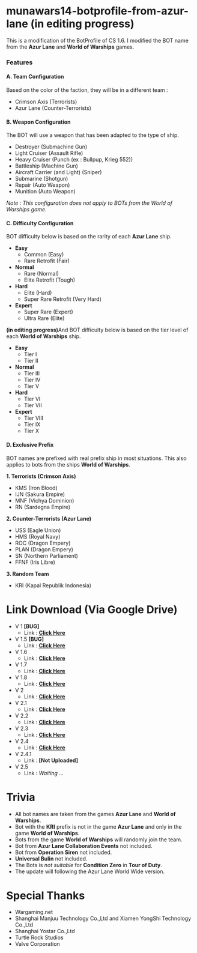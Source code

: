 # munawars14-botprofile-from-azur-lane (in editing progress)
This is a modification of the BotProfile of CS 1.6. I modified the BOT name from the <b>Azur Lane</b> and <b>World of Warships</b> games.
<h3>Features</h3>
<h4>A. Team Configuration</h4>

Based on the color of the faction, they will be in a different team :
- Crimson Axis (Terrorists)
- Azur Lane (Counter-Terrorists)

<H4>B. Weapon Configuration</h4>

The BOT will use a weapon that has been adapted to the type of ship.
- Destroyer (Submachine Gun)
- Light Cruiser (Assault Rifle)
- Heavy Cruiser (Punch (ex : Bullpup, Krieg 552))
- Battleship (Machine Gun)
- Aircraft Carrier (and Light) (Sniper)
- Submarine (Shotgun)
- Repair (Auto Weapon)
- Munition (Auto Weapon)

<i>Note : This configuration does not apply to BOTs from the World of Warships game.</i>
<H4>C. Difficulty Configuration</h4>

BOT difficulty below is based on the rarity of each <b>Azur Lane</b> ship.
- <b>Easy</b>
  - Common (Easy)
  - Rare Retrofit (Fair)
- <b>Normal</b>
  - Rare (Normal)
  - Elite Retrofit (Tough)
- <b>Hard</b>
  - Elite (Hard)
  - Super Rare Retrofit (Very Hard)
- <b>Expert</b>
  - Super Rare (Expert)
  - Ultra Rare (Elite)

<b>(in editing progress)</b>And BOT difficulty below is based on the tier level of each <b>World of Warships</b> ship.
- <b>Easy</b>
  - Tier I
  - Tier II
- <b>Normal</b>
  - Tier III
  - Tier IV
  - Tier V
- <b>Hard</b>
  - Tier VI
  - Tier VII
- <b>Expert</b>
  - Tier VIII
  - Tier IX
  - Tier X

<H4>D. Exclusive Prefix</h4>

BOT names are prefixed with real prefix ship in most situations. This also applies to bots from the ships <b>World of Warships</b>.

<b>1. Terrorists (Crimson Axis)</b>
- KMS (Iron Blood)
- IJN (Sakura Empire)
- MNF (Vichya Dominion)
- RN (Sardegna Empire)

<B>2. Counter-Terrorists (Azur Lane)</b>
- USS (Eagle Union)
- HMS (Royal Navy)
- ROC (Dragon Empery)
- PLAN (Dragon Empery)
- SN (Northern Parliament)
- FFNF (Iris Libre)

<b>3. Random Team</b>
- KRI (Kapal Republik Indonesia)

# Link Download (Via Google Drive)
- V 1 <b>[BUG]</b>
  - Link : <a href="https://drive.google.com/file/d/1-ESTlVCcOfKZD6tpD-te4LGFKcki5JNV/view"><b>Click Here</b></a>
- V 1.5 <b>[BUG]</b>
  - Link : <a href="https://drive.google.com/file/d/1-ZliNPjA4Kj3lZx-88lfO7ciaPbpIRV7/view"><b>Click Here</b></a>
- V 1.6
  - Link : <a href="https://drive.google.com/file/d/1-rMDwspCtlpXpE8tv5KX38B-qIrNrUrF/view"><b>Click Here</b></a>
- V 1.7
  - Link : <a href="https://drive.google.com/file/d/1-sidMzSBjyXLL50IMnUXz8_XV8SVmYMt/view"><b>Click Here</b></a>
- V 1.8
  - Link : <a href="https://drive.google.com/file/d/10J6vSqEKOzgCwiZJ64q-4CzVeyEOtuvv/view"><b>Click Here</b></a>
- V 2
  - Link : <a href="https://drive.google.com/file/d/10PDOu4f42M9M33kk5jUiFJMIA4HT_3DY/view"><b>Click Here</b></a>
- V 2.1
  - Link : <a href="https://drive.google.com/file/d/1BUEr990YN5qmgUrlWTf2CGx1zyv2UAzG/view"><b>Click Here</b></a>
- V 2.2
  - Link : <a href="https://drive.google.com/file/d/1K0Jz4mHMRVJZX8cEoIqzGgeQJoYUWKrw/view"><b>Click Here</b></a>
- V 2.3
  - Link : <a href="https://drive.google.com/file/d/1ZkzQcjYDgoSaIgrkP_7JVepGGNLPiLKX/view"><b>Click Here</b></a>
- V 2.4
  - Link : <a href="https://drive.google.com/file/d/1bQWxSmUngbTd_0HaCVNk-wCHz-8a7ezt/view"><b>Click Here</b></a>
- V 2.4.1
  - Link : <b>[Not Uploaded]</b>
- V 2.5
  - Link : <i>Waiting ...</i>

# Trivia
- All bot names are taken from the games <b>Azur Lane</b> and <b>World of Warships</b>.
- Bot with the <b>KRI</b> prefix is not in the game <b>Azur Lane</b> and only in the game <b>World of Warships</b>.
- Bots from the game <b>World of Warships</b> will randomly join the team.
- Bot from <b>Azur Lane Collaboration Events</b> not included.<br>
- Bot from <b>Operation Siren</b> not included.
- <B>Universal Bulin</b> not included.<br>
- The Bots is <i>not suitable</i> for <b>Condition Zero</b> in <b>Tour of Duty</b>.
- The update will following the Azur Lane World Wide version.

# Special Thanks
- Wargaming.net<br>
- Shanghai Manjuu Technology Co.,Ltd and Xiamen YongShi Technology Co.,Ltd<br>
- Shanghai Yostar Co.,Ltd<br>
- Turtle Rock Studios
- Valve Corporation
